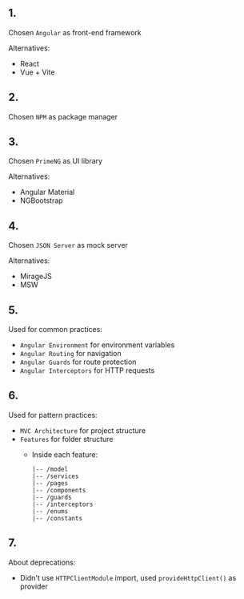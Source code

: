 ## 1.

Chosen `Angular` as front-end framework

Alternatives:

- React
- Vue + Vite

## 2.

Chosen `NPM` as package manager

## 3.

Chosen `PrimeNG` as UI library

Alternatives:

- Angular Material
- NGBootstrap

## 4.

Chosen `JSON Server` as mock server

Alternatives:

- MirageJS
- MSW

## 5.

Used for common practices:

- `Angular Environment` for environment variables
- `Angular Routing` for navigation
- `Angular Guards` for route protection
- `Angular Interceptors` for HTTP requests

## 6.

Used for pattern practices:

- `MVC Architecture` for project structure
- `Features` for folder structure
  - Inside each feature:

        |-- /model
        |-- /services
        |-- /pages
        |-- /components
        |-- /guards
        |-- /interceptors
        |-- /enums
        |-- /constants

## 7.

About deprecations:

- Didn't use `HTTPClientModule` import, used `provideHttpClient()` as provider


